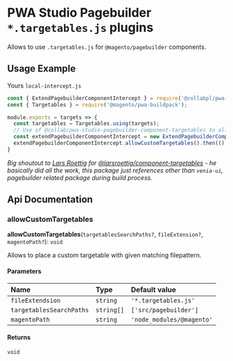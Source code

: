 # PWA Studio Pagebuilder `*.targetables.js` plugins

Allows to use `.targetables.js` for `@magento/pagebuilder` components.

## Usage Example

Yours `local-intercept.js`
```javascript
const { ExtendPagebuilderComponentIntercept } = require('@collabpl/pwa-studio-pagebuilder-component-targetables');
const { Targetables } = require('@magento/pwa-buildpack');

module.exports = targets => {
  const targetables = Targetables.using(targets);
  // Use of @collab/pwa-studio-pagebuilder-component-targetables to allow easier overwrites of pagebuilder component targetables
  const extendPagebuilderComponentIntercept = new ExtendPagebuilderComponentIntercept(targetables);
  extendPagebuilderComponentIntercept.allowCustomTargetables().then(() => console.log('Pagebuilder targetables added'));
}
```

*Big shoutout to [Lars Roettig](https://github.com/larsroettig) for [@larsroettig/component-targetables](https://github.com/larsroettig/component-targetables) - he basically did all the work, this package just references other than `venia-ui`, pagebuilder related package during build process.*

## Api Documentation
### allowCustomTargetables

**allowCustomTargetables**(`targetablesSearchPaths?`, `fileExtension?`, `magentoPath?`): `void`

Allows to place a custom targetable with given matching filepattern.

#### Parameters

| Name | Type | Default value                               |
| :------ | :------ |:--------------------------------------------|
| `fileExtendsion` | `string` | `'*.targetables.js'`                        |
| `targetablesSearchPaths` | `string[]`| `['src/pagebuilder']` |
| `magentoPath` | `string` | `'node_modules/@magento'`                   |

#### Returns

`void`
